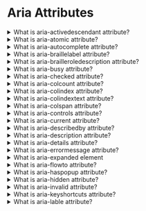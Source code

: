 # Aria Attributes

<details>
  <summary>What is aria-activedescendant attribute?</summary>

The aria-activedescendant property provides a method of managing focus for assistive technologies on interactive elements when they contain multiple focusable descendants, such as menus, grids, and toolbars. Instead of the screen reader moving focus between owned elements, aria-activedescendant can be used on container elements to refer to the currently active element, informing assistive technology users of the currently active element when focused.

This attribute is only relevant on elements with role of composite widget, combobox, textbox, group, or application whose id is referenced as the attribute value.

Example:

    <div role="toolbar" tabindex="0" aria-activedescendant="button1">
      <img src="btncut.png" id="button1" role="button" alt="cut" />
      <img src="btncopy.png" id="button2" role="button" alt="copy" />
      <img src="btnpaste.png" id="button3" role="button" alt="paste" />
    </div>

[More >>](https://developer.mozilla.org/en-US/docs/Web/Accessibility/ARIA/Attributes/aria-activedescendant)

</details>

<details>
  <summary>What is aria-atomic attribute?</summary>

Live regions are sections of a web page that are updated, whether by user interaction or not, when user focus is elsewhere. As they update outside the user's focus, assistive technologies such as screen readers may not "see" the update to report it to the user.

Values:

- false (default) - present only the changed node or nodes.
- true - present the entire changed region as a whole, including the author-defined label if one exists.

[More >>](https://developer.mozilla.org/en-US/docs/Web/Accessibility/ARIA/Attributes/aria-atomic)

</details>

<details>
  <summary>What is aria-autocomplete attribute?</summary>

The aria-autocomplete attribute indicates whether inputting text could trigger display of one or more predictions of the user's intended value for a combobox, searchbox, or textbox and specifies how predictions will be presented if they are made.

Values:

- none (default) - When a user is providing input, not automatic suggestion is displayed.
- inline - aria-autocomplete="inline" text suggesting one way to complete the provided input may be dynamically inserted after the caret.
- list - aria-autocomplete="list" When a user is providing input, an element containing a collection of values that could complete the provided input may be displayed.
- both - aria-autocomplete="both" an input to offer both models at the same time. When a user is providing input, an element containing a collection of values that could complete the provided input may be displayed. If displayed, one value in the collection is automatically selected, and the text needed to complete the automatically selected value appears after the caret in the input.

Example:

    <input id="cb1-edit" class="cb_edit" type="text" tabindex="0" role="combobox" aria-autocomplete="inline" aria-owns="list" />
    <ul id="list" tabindex="-1" role="listbox" aria-expanded="true">
      <li id ​​= "cb1-opt1" role = "option"> Qingchuan </ li>
      <li id ​​= "cb1-opt2" role = "option"> Цзин Цю </ li>
      <li id ​​= "cb1-opt3" role = "option"> Хуан Сяосянь </ li>
    </ul>

[More >>](https://developer.mozilla.org/en-US/docs/Web/Accessibility/ARIA/Attributes/aria-autocomplete)

</details>

<details>
  <summary>What is aria-braillelabel attribute?</summary>

The global aria-braillelabel attribute is similar to the global aria-label in that it defines a string value that labels the current element. While aria-label is read by the screen reader, the contents of the aria-braillelabel attribute are converted into Braille; providing the user with a recognizable name of the object in Braille.

Example:

    <button aria-braillelabel="***">
      <img alt="3 out of 5 stars" src="three_stars.png" />
    </button>

[More >>](https://developer.mozilla.org/en-US/docs/Web/Accessibility/ARIA/Attributes/aria-braillelabel)

</details>

<details>
  <summary>What is aria-brailleroledescription attribute?</summary>

The global aria-brailleroledescription attribute defines a human-readable, author-localized abbreviated description for the role of an element intended to be converted into Braille.

Example:

    <article
      aria-roledescription="slide"
      aria-brailleroledescription="sld"
      aria-labelledby="slide1heading">
      <h1 id="slide1heading">Welcome to my talk</h1>
      <img alt="Me" src="images/me.jpg" />
    </article>

[More >>](https://developer.mozilla.org/en-US/docs/Web/Accessibility/ARIA/Attributes/aria-brailleroledescription)

</details>

<details>
  <summary>What is aria-busy attribute?</summary>

Used in ARIA live regions, the global aria-busy state indicates an element is being modified and that assistive technologies may want to wait until the changes are complete before informing the user about the update.

When multiple parts of a live region need to be loaded before changes are announced to the user, set aria-busy="true" until loading is complete. Then set to aria-busy="false". This prevents assistive technologies from announcing changes before updates are done.

[More >>](https://developer.mozilla.org/en-US/docs/Web/Accessibility/ARIA/Attributes/aria-busy)

</details>

<details>
  <summary>What is aria-checked attribute?</summary>

The aria-checked attribute indicates the current "checked" state of checkboxes, radio buttons, and other widgets.

Values:

- false - the element supports being checked but is not currently checked.
- true - the element is checked.
- mixed - for checkbox and menuitemcheckbox only, equivalent to indeterminate, indicating a mixed mode value of neither checked nor unchecked.
- undefined (default) - the element does not support being checked.

Example:

    <span
      role="checkbox"
      id="checkBoxInput"
      aria-checked="false"
      tabindex="0"
      aria-labelledby="chk15-label"></span>
    <label id="chk15-label">Subscribe to the newsletter</label>

[More >>](https://developer.mozilla.org/en-US/docs/Web/Accessibility/ARIA/Attributes/aria-checked)

</details>

<details>
  <summary>What is aria-colcount attribute?</summary>

The aria-colcount attribute defines the total number of columns in a table, grid, or treegrid when not all columns are present in the DOM.

Example:

    <div role="grid" aria-colcount="6">
      <div role="rowgroup">
        <div role="row">
          <div role="columnheader" aria-colindex="1">First name</div>
          <div role="columnheader" aria-colindex="2">Last name</div>
          <div role="columnheader" aria-colindex="5">City</div>
          <div role="columnheader" aria-colindex="6">Zip</div>
        </div>
      </div>
      <div role="rowgroup">
        <div role="row">
          <div role="gridcell" aria-colindex="1">Debra</div>
          <div role="gridcell" aria-colindex="2">Burks</div>
          <div role="gridcell" aria-colindex="5">New York</div>
          <div role="gridcell" aria-colindex="6">14127</div>
        </div>
      </div>
      …
    </div>

[More >>](https://developer.mozilla.org/en-US/docs/Web/Accessibility/ARIA/Attributes/aria-colcount)

</details>

<details>
  <summary>What is aria-colindex attribute?</summary>

The aria-colindex attribute defines an element's column index or position with respect to the total number of columns within a table, grid, or treegrid.

[More >>](https://developer.mozilla.org/en-US/docs/Web/Accessibility/ARIA/Attributes/aria-colindex)

</details>

<details>
  <summary>What is aria-colindextext attribute?</summary>

The aria-colindextext attribute defines a human readable text alternative of the numeric aria-colindex.

[More >>](https://developer.mozilla.org/en-US/docs/Web/Accessibility/ARIA/Attributes/aria-colindextext)

</details>

<details>
  <summary>What is aria-colspan attribute?</summary>

The aria-colspan attribute defines the number of columns spanned by a cell or gridcell within a table, grid, or treegrid.

[More >>](https://developer.mozilla.org/en-US/docs/Web/Accessibility/ARIA/Attributes/aria-colspan)

</details>

<details>
  <summary>What is aria-controls attribute?</summary>

When an interactive or input control, be it a checkbox, radio button, tab panel, icon, toggles, or other, has an impact on another element in a document or application, the aria-controls attribute should be included to indicate which element or elements the user interface widget controls. The aria-controls attribute identifies the element (or elements) whose contents or presence are controlled by the element on which the attribute is set, regardless of what type of interaction initiates the impacted behavior.

Example:

    <h3 id="tab1" aria-selected="true" aria-controls="panel1" aria-extended = "true" role = "tab" tabindex = "0"> Девушки </ h3>

    <div id="panel1" aria-labelledby="tab1" aria-hidden="false" role="tabpanel">
      <h3 tabindex = "0"> Пожалуйста, выберите свою любимую красавицу ... </ h3>
    </div>

[More >>](https://developer.mozilla.org/en-US/docs/Web/Accessibility/ARIA/Attributes/aria-controls)

</details>

<details>
  <summary>What is aria-current attribute?</summary>

When you have a group of related elements, such as several links in a breadcrumb or steps in a multi-step flow, with one element in the group styled differently from the others to indicate to the sighted user that this is the current element within its group, the aria-current should be used to inform the assistive technology user what has been indicated via styling.

Values:

- page - Represents the current page within a set of pages such as the link to the current document in a breadcrumb.
- step - Represents the current step within a process such as the current step in an enumerated multi step checkout flow .
- location - Represents the current location within an environment or context such as the image that is visually highlighted as the current component of a flow chart.
- date - Represents the current date within a collection of dates such as the current date within a calendar.
- time - Represents the current time within a set of times such as the current time within a timetable.
- true - Represents the current item within a set.
- false (default) - Does not represent the current item within a set.

Examples:

    <nav aria-label="Breadcrumb" class="breadcrumb">
      <ol>
        <li>
          <a href="../../../../../"> Web technology for developers </a>
        </li>
        <li>
          <a href="../../../../"> Accessibility </a>
        </li>
        <li>
          <a href="../../../"> ARIA </a>
        </li>
        <li>
          <a href="../../"> ARIA States and Properties </a>
        </li>
        <li>
          <a href="./" aria-current="page"> ARIA: `aria-current` attribute </a>
        </li>
      </ol>
    </nav>

[More >>](https://developer.mozilla.org/en-US/docs/Web/Accessibility/ARIA/Attributes/aria-current)

</details>

<details>
  <summary>What is aria-describedby attribute?</summary>

The aria-describedby attribute lists the ids of the elements that describe the object. It is used to establish a relationship between widgets or groups and the text that describes them.

Example:

    <button aria-describedby="trash-desc">Move to trash</button>
    …

    <p id="trash-desc">
      Items in the trash will be permanently removed after 30 days.
    </p>

[More >>](https://developer.mozilla.org/en-US/docs/Web/Accessibility/ARIA/Attributes/aria-describedby)

</details>

<details>
  <summary>What is aria-description attribute?</summary>

The global aria-description attribute provides a mechanism for the developer to describe or annotate the current element providing greater context for assistive technology users.

Example:

    <div
      role="application"
      aria-label="calendar"
      aria-description="Game schedule for the Boston Red Sox 2021 Season">
      <h1>Red Sox 2021</h1>
      <div role="grid">…</div>
    </div>

[More >>](https://developer.mozilla.org/en-US/docs/Web/Accessibility/ARIA/Attributes/aria-description)

</details>

<details>
  <summary>What is aria-details attribute?</summary>

The aria-details attribute can be used to provide additional information or complex descriptions to an object. It is used to inform assistive technology users about the content by providing more in-depth information, whether that content is within the current document or a link to additional assets.

Example:

    <p>The <strong>cubic-bezier()<strong> functional notation defines a cubic
      <span role="term" aria-details="bezier bezImg">Bézier curve</span>. As
      these curves are continuous, they are often used to smooth down the start and
      end of the curve and are therefore sometimes called easing functions.
    </p>

    <p role="definition" id="bezier">A <strong>Bézier curve</strong>,
    (Pronounced \ ˈbe-zē-ˌā \)
    <i aria-description="English pronunciation">BEH-zee-ay</i>) is a mathematically
    described curve used in computer graphics and animation. The curve is defined
    by a set of control points with a minimum of two. Web related graphics
    and animations use Cubic Béziers, which are curves with four control
    points P<sub>0</sub>, P<sub>1</sub>, P<sub>2</sub>, and P<sub>3</sub>.
    </p>

    <a href="bezierExplanation.html" id="bezImg"
      aria-label="Explanation of Bézier curve in CSS timing functions">
      <img alt="Animated Bézier curve showing 4 control points." src="bezier.gif">
    </a>

[More >>](https://developer.mozilla.org/en-US/docs/Web/Accessibility/ARIA/Attributes/aria-details)

</details>

<details>
  <summary>What is aria-errormessage attribute?</summary>

When there is a user-created error, you want to let them know it exists and tell them how to fix it. There are two attributes you need to use: set aria-invalid="true" to define the object as being in an error state, then add the aria-errormessage attribute with the value being the id of the element containing the error message text for that object.

Example:

    <p>
      <label for="email">Email address:</label>
      <input
        type="email"
        name="email"
        id="email"
        aria-invalid="true"
        aria-errormessage="err1" />
      <span id="err1" class="errormessage">Error: Enter a valid email address</span>
    </p>

</details>

<details>
  <summary>What is aria-expanded element</summary>

There are several widgets that can be expanded and collapsed, including menus, dialogs, and accordion panels. Each of these objects, in turn, has an interactive element that controls their opening and closing. The aria-expanded attribute is applied to this focusable, interactive control that toggles the visibility of the object.

Example:

    <label for="username">Username</label>
    <input id="username" name="username" aria-describedby="username-desc" />
    <button
      aria-expanded="false"
      aria-controls="username-desc"
      aria-label="Help about username"
      type="button">
      <span aria-hidden="true">?</span>
    </button>
    <p id="username-desc" hidden>
      Your username is the name that you use to log in to this service.
    </p>

</details>

<details>
  <summary>What is aria-flowto attribute?</summary>

The global aria-flowto attribute identifies the next element (or elements) in an alternate reading order of content. This allows assistive technology to override the general default of reading in document source order at the user's discretion.

</details>

<details>
  <summary>What is aria-haspopup attribute?</summary>

In ARIA, interactive menus, listboxes, trees, grids, and dialogs that appear on top of other content when triggered to appear are considered "popups". These popups are triggered by one or more interactive elements on the page. The availability and type of popup the interactive element will trigger should be identified with the aria-haspopup state.

- false (default) - The element does not have a popup.
- true - The popup is a menu.
- menu - The popup is a menu.
- listbox - The popup is a listbox.
- tree - The popup is a tree.
- grid - The popup is a grid.
- dialog - The popup is a dialog.

</details>

<details>
  <summary>What is aria-hidden attribute?</summary>

The aria-hidden state indicates whether the element is exposed to an accessibility API.

- false - The element is exposed to the accessibility API as if it was rendered.
- true - The element is hidden from the accessibility API.
- undefined (default) - The element's hidden state is determined by the user agent based on whether it is rendered.

</details>

<details>
  <summary>What is aria-invalid attribute?</summary>

The aria-invalid attribute is used to indicate that the value entered into an input field is not in a format or a value the application will accept. This may include formats such as email addresses or telephone numbers. aria-invalid can also be used to indicate that a required field is empty.

- grammar - A grammatical error was detected.
- false (default) - There are no detected errors in the value.
- spelling - A spelling error was detected.
- true - The value entered by the user has failed validation.

Example:

    <ul>
      <li>
        <label for="name">Full Name</label>
        <input
          type="text"
          name="name"
          id="name"
          aria-required="true"
          aria-invalid="false"
          onblur="checkValidity('name', ' ', 'Invalid name entered (requires both first and last name)');" />
      </li>
      <li>
        <label for="email">Email Address</label>
        <input
          type="email"
          name="email"
          id="email"
          aria-required="true"
          aria-invalid="false"
          onblur="checkValidity('email', '@', 'Invalid e-mail address');" />
      </li>
    </ul>

</details>

<details>
  <summary>What is aria-keyshortcuts attribute?</summary>

A keyboard shortcut is a series of one or several keys that tells software to perform a pre-programmed action. Keyboard shortcuts enable keyboard users to invoke commands using the keyboard that would otherwise require accessing a menu or using touch or a mouse. The aria-keyshortcuts property defines the keyboard keys that have been implemented to activate or give focus to the element on which the attribute is set.

Value examples:

    aria-keyshortcuts="A"
    aria-keyshortcuts="Shift+Space"
    aria-keyshortcuts="Control+Alt+."
    aria-keyshortcuts="Control+Shift+&#39;"
    aria-keyshortcuts="alt+shift+p control+f"
    aria-keyshortcuts="Meta+C Meta+Shift+C"

Example:

    <a href="#content" aria-keyshortcuts="Alt+Shift+A">Skip to content</a>

</details>

<details>
  <summary>What is aria-lable attribute?</summary>

Sometimes the default accessible name of an element is missing, or does not accurately describe its contents, and there is no content visible in the DOM that can be associated with the object to give it meaning. A common example is a button containing an SVG or icon font (which you shouldn't be using) without any text.

</details>
